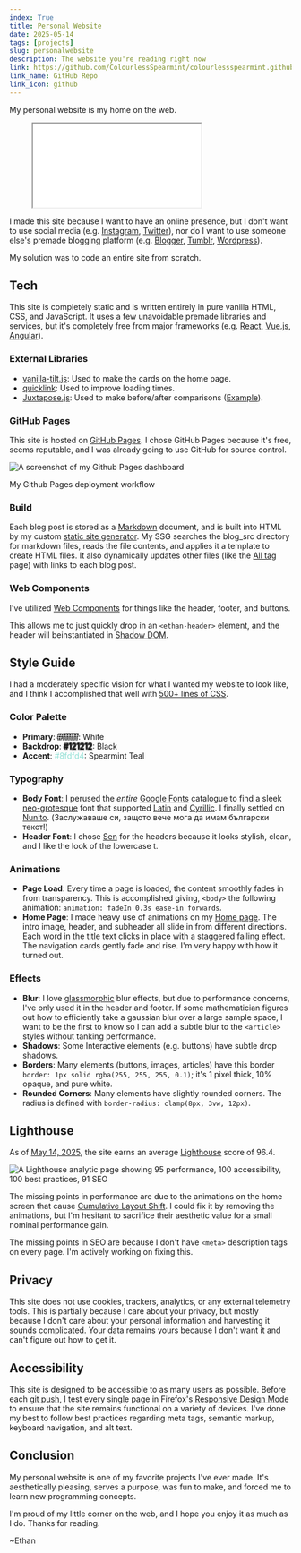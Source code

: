 ```yaml
---
index: True
title: Personal Website
date: 2025-05-14
tags: [projects]
slug: personalwebsite
description: The website you're reading right now
link: https://github.com/ColourlessSpearmint/colourlessspearmint.github.io
link_name: GitHub Repo
link_icon: github
---
```


My personal website is my home on the web.

<figure>
    <iframe src="../../index.html" scrolling="no" style="pointer-events: none;"></iframe>
</figure>

I made this site because I want to have an online presence, but I don't want to use social media (e.g. [Instagram](https://www.instagram.com/), [Twitter](https://twitter.com/)), nor do I want to use someone else's premade blogging platform (e.g. [Blogger](https://www.blogger.com), [Tumblr](https://www.tumblr.com/), [Wordpress](https://wordpress.com/)).

My solution was to code an entire site from scratch.

## Tech

This site is completely static and is written entirely in pure vanilla HTML, CSS, and JavaScript. It uses a few unavoidable premade libraries and services, but it's completely free from major frameworks (e.g. [React](https://react.dev/), [Vue.js](https://vuejs.org/), [Angular](https://angular.io/)).

### External Libraries

- [vanilla-tilt.js](https://micku7zu.github.io/vanilla-tilt.js/): Used to make the cards on the home page.
- [quicklink](https://github.com/GoogleChromeLabs/quicklink): Used to improve loading times.
- [Juxtapose.js](https://github.com/NUKnightLab/juxtapose): Used to make before/after comparisons ([Example](/projects/colourlesstransformer)).

### GitHub Pages

This site is hosted on [GitHub Pages](https://pages.github.com/). I chose GitHub Pages because it's free, seems reputable, and I was already going to use GitHub for source control.

![A screenshot of my Github Pages dashboard](../../images/ghpages.webp)

My Github Pages deployment workflow

### Build

Each blog post is stored as a [Markdown](https://en.wikipedia.org/wiki/Markdown) document, and is built into HTML by my custom [static site generator](https://en.wikipedia.org/wiki/Static_site_generator). My SSG searches the blog_src directory for markdown files, reads the file contents, and applies it a template to create HTML files. It also dynamically updates other files (like the [All tag](https://colourlessspearmint.github.io/blog/all) page) with links to each blog post.

### Web Components

I've utilized [Web Components](https://developer.mozilla.org/en-US/docs/Web/API/Web_components) for things like the header, footer, and buttons.

This allows me to just quickly drop in an `<ethan-header>` element, and the header will beinstantiated in [Shadow DOM](https://developer.mozilla.org/en-US/docs/Web/API/Web_components/Using_shadow_DOM).

## Style Guide

I had a moderately specific vision for what I wanted my website to look like, and I think I accomplished that well with [500+ lines of CSS](https://github.com/ColourlessSpearmint/colourlessspearmint.github.io/blob/main/common.css).

### Color Palette

- **Primary**: <span style="color: #ffffff; text-shadow: -1px -1px 0 #000000, 1px -1px 0 #000000, -1px 1px 0 #000000, 1px 1px 0 #000000;">#ffffff</span>: White
- **Backdrop**: <span style="color: #121212; text-shadow: -1px -1px 0 #3c3c3c, 1px -1px 0 #3c3c3c, -1px 1px 0 #3c3c3c, 1px 1px 0 #3c3c3c;">#121212</span>: Black
- **Accent**: <span style="color: #8fdfd4;">#8fdfd4</span>: Spearmint Teal

### Typography

- **Body Font**: I perused the *entire* [Google Fonts](https://fonts.google.com/) catalogue to find a sleek [neo-grotesque](https://fonts.google.com/knowledge/glossary/grotesque_neo_grotesque) font that supported [Latin](https://en.wikipedia.org/wiki/Latin_script) and [Cyrillic](https://en.wikipedia.org/wiki/Cyrillic_script). I finally settled on [Nunito](https://fonts.google.com/specimen/Nunito). (Заслужаваше си, защото вече мога да имам български текст!)
- **Header Font**: I chose [Sen](https://fonts.google.com/specimen/Sen) for the headers because it looks stylish, clean, and I like the look of the lowercase t.

### Animations

- **Page Load**: Every time a page is loaded, the content smoothly fades in from transparency. This is accomplished giving, `<body>` the following animation: `animation: fadeIn 0.3s ease-in forwards`.
- **Home Page**: I made heavy use of animations on my [Home page](https://colourlessspearmint.github.io/). The intro image, header, and subheader all slide in from different directions. Each word in the title text clicks in place with a staggered falling effect. The navigation cards gently fade and rise. I'm very happy with how it turned out.

### Effects

- **Blur**: I love [glassmorphic](https://css.glass/) blur effects, but due to performance concerns, I've only used it in the header and footer. If some mathematician figures out how to efficiently take a gaussian blur over a large sample space, I want to be the first to know so I can add a subtle blur to the `<article>` styles without tanking performance.
- **Shadows**: Some Interactive elements (e.g. buttons) have subtle drop shadows.
- **Borders**: Many elements (buttons, images, articles) have this border `border: 1px solid rgba(255, 255, 255, 0.1)`; it's 1 pixel thick, 10% opaque, and pure white.
- **Rounded Corners**: Many elements have slightly rounded corners. The radius is defined with `border-radius: clamp(8px, 3vw, 12px)`.

## Lighthouse

As of [May 14, 2025](https://pagespeed.web.dev/analysis/https-colourlessspearmint-github-io/x6c865vinn?form_factor=desktop), the site earns an average [Lighthouse](https://developer.chrome.com/docs/lighthouse) score of 96.4.

![A Lighthouse analytic page showing 95 performance, 100 accessibility, 100 best practices, 91 SEO](../../images/lighthouse.webp)

The missing points in performance are due to the animations on the home screen that cause [Cumulative Layout Shift](https://web.dev/articles/cls). I could fix it by removing the animations, but I'm hesitant to sacrifice their aesthetic value for a small nominal performance gain.

The missing points in SEO are because I don't have `<meta>` description tags on every page. I'm actively working on fixing this.

## Privacy

This site does not use cookies, trackers, analytics, or any external telemetry tools. This is partially because I care about your privacy, but mostly because I don't care about your personal information and harvesting it sounds complicated. Your data remains yours because I don't want it and can't figure out how to get it.

## Accessibility

This site is designed to be accessible to as many users as possible. Before each [git push](https://git-scm.com/docs/git-push), I test every single page in Firefox's [Responsive Design Mode](https://firefox-source-docs.mozilla.org/devtools-user/responsive_design_mode/) to ensure that the site remains functional on a variety of devices. I've done my best to follow best practices regarding meta tags, semantic markup, keyboard navigation, and alt text.

## Conclusion

My personal website is one of my favorite projects I've ever made. It's aesthetically pleasing, serves a purpose, was fun to make, and forced me to learn new programming concepts.

I'm proud of my little corner on the web, and I hope you enjoy it as much as I do. Thanks for reading.

~Ethan
